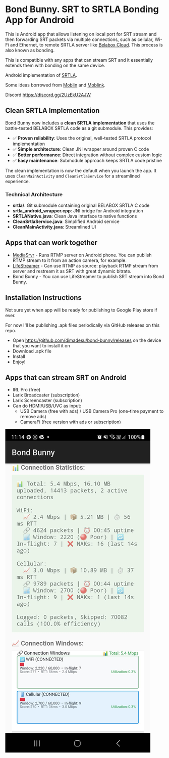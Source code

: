 # Bond Bunny. SRT to SRTLA Bonding App for Android

This is Android app that allows listening on local port for SRT stream and then forwarding SRT packets via multiple connections, such as cellular, Wi-Fi and Ethernet, to remote SRTLA server like [Belabox Cloud](https://belabox.net/). This process is also known as bonding.

This is compatible with any apps that can stream SRT and it essentially extends them with bonding on the same device.

Android implementation of [SRTLA](https://github.com/BELABOX/srtla).

Some ideas borrowed from [Moblin](https://github.com/eerimoq/moblin) and [Moblink](https://github.com/eerimoq/moblink).

Discord https://discord.gg/2UzEkU2AJW

## Clean SRTLA Implementation

Bond Bunny now includes a **clean SRTLA implementation** that uses the battle-tested BELABOX SRTLA code as a git submodule. This provides:

- ✅ **Proven reliability**: Uses the original, well-tested SRTLA protocol implementation
- ✅ **Simple architecture**: Clean JNI wrapper around proven C code
- ✅ **Better performance**: Direct integration without complex custom logic
- ✅ **Easy maintenance**: Submodule approach keeps SRTLA code pristine

The clean implementation is now the default when you launch the app. It uses `CleanMainActivity` and `CleanSrtlaService` for a streamlined experience.

### Technical Architecture

- **srtla/**: Git submodule containing original BELABOX SRTLA C code
- **srtla_android_wrapper.cpp**: JNI bridge for Android integration
- **SRTLANative.java**: Clean Java interface to native functions
- **CleanSrtlaService.java**: Simplified Android service
- **CleanMainActivity.java**: Streamlined UI

## Apps that can work together

- [MediaSrvr](https://github.com/dimadesu/MediaSrvr) - Runs RTMP server on Android phone. You can publish RTMP stream to it from an action camera, for example.
- [LifeStreamer](https://github.com/dimadesu/LifeStreamer) - Can use RTMP as source: playback RTMP stream from server and restream it as SRT with great dynamic bitrate.
- Bond Bunny - You can use LifeStreamer to publish SRT stream into Bond Bunny.

## Installation Instructions

Not sure yet when app will be ready for publishing to Google Play store if ever.

For now I'll be publishing .apk files periodically via GitHub releases on this repo.

- Open https://github.com/dimadesu/bond-bunny/releases on the device that you want to install it on
- Download .apk file
- Install
- Enjoy!

## Apps that can stream SRT on Android

- IRL Pro (free)
- Larix Broadcaster (subscription)
- Larix Screencaster (subscription)
- Can do HDMI/USB/UVC as input:
  - USB Camera (free with ads) / USB Camera Pro (one-time payment to remove ads)
  - CameraFi (free version with ads or subscription)

![Screenshort Bond Bunny](./docs/Screenshot-Bond-Bunny.jpg)
